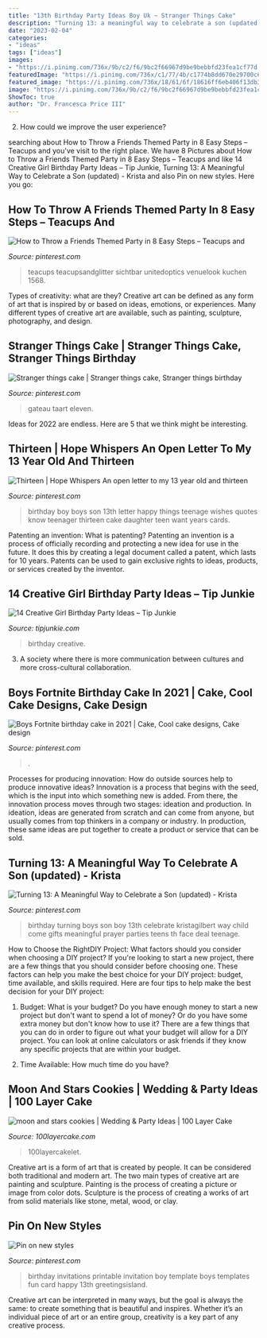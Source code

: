 ```yaml
---
title: "13th Birthday Party Ideas Boy Uk ~ Stranger Things Cake"
description: "Turning 13: a meaningful way to celebrate a son (updated)"
date: "2023-02-04"
categories:
- "ideas"
tags: ["ideas"]
images:
- "https://i.pinimg.com/736x/9b/c2/f6/9bc2f66967d9be9bebbfd23fea1cf77d.jpg"
featuredImage: "https://i.pinimg.com/736x/c1/77/4b/c1774b8dd670e29700c616adb2b7d846--birthday-invitations-th-birthday.jpg"
featured_image: "https://i.pinimg.com/736x/18/61/6f/18616ff6eb406f13db368acbf5f2d77b.jpg"
image: "https://i.pinimg.com/736x/9b/c2/f6/9bc2f66967d9be9bebbfd23fea1cf77d.jpg"
ShowToc: true
author: "Dr. Francesca Price III"
---
```



2. How could we improve the user experience?

	

		
searching about How to Throw a Friends Themed Party in 8 Easy Steps – Teacups and you've visit to the right place. We have 8 Pictures about How to Throw a Friends Themed Party in 8 Easy Steps – Teacups and like 14 Creative Girl Birthday Party Ideas – Tip Junkie, Turning 13: A Meaningful Way to Celebrate a Son (updated) - Krista and also Pin on new styles. Here you go:
		
    
## How To Throw A Friends Themed Party In 8 Easy Steps – Teacups And

<img loading=lazy src="https://i.pinimg.com/736x/b5/db/f3/b5dbf339f92edb0c261d8bfc5a7acb76.jpg" onerror="this.onerror=null;this.src='https://tse2.mm.bing.net/th?id=OIP._LLJRX7QjVh_R3csomP2pgHaI8&amp;pid=15.1';" alt="How to Throw a Friends Themed Party in 8 Easy Steps – Teacups and">

_Source: pinterest.com_

>teacups teacupsandglitter sichtbar unitedoptics venuelook kuchen 1568. 

	

Types of creativity: what are they?
Creative art can be defined as any form of art that is inspired by or based on ideas, emotions, or experiences. Many different types of creative art are available, such as painting, sculpture, photography, and design.

    
## Stranger Things Cake | Stranger Things Cake, Stranger Things Birthday

<img loading=lazy src="https://i.pinimg.com/736x/0e/73/c6/0e73c6014683351f8d787dad64e38446.jpg" onerror="this.onerror=null;this.src='https://tse3.mm.bing.net/th?id=OIP.1z4-ajA9IS8aqEUr8AGBEwHaJ3&amp;pid=15.1';" alt="Stranger things cake | Stranger things cake, Stranger things birthday">

_Source: pinterest.com_

>gateau taart eleven. 

	

Ideas for 2022 are endless. Here are 5 that we think might be interesting. 

    
## Thirteen | Hope Whispers An Open Letter To My 13 Year Old And Thirteen

<img loading=lazy src="https://i.pinimg.com/736x/18/61/6f/18616ff6eb406f13db368acbf5f2d77b.jpg" onerror="this.onerror=null;this.src='https://tse2.mm.bing.net/th?id=OIP.ubDsPRT1VMAlhLxp5fJCqgAAAA&amp;pid=15.1';" alt="Thirteen | Hope Whispers An open letter to my 13 year old and thirteen">

_Source: pinterest.com_

>birthday boy boys son 13th letter happy things teenage wishes quotes know teenager thirteen cake daughter teen want years cards. 

	

Patenting an invention: What is patenting?
Patenting an invention is a process of officially recording and protecting a new idea for use in the future. It does this by creating a legal document called a patent, which lasts for 10 years. Patents can be used to gain exclusive rights to ideas, products, or services created by the inventor.

    
## 14 Creative Girl Birthday Party Ideas – Tip Junkie

<img loading=lazy src="https://cdn.tipjunkie.com/wp-content/uploads/cache/ce/b4/ceb4db3fa2be58040597ea790033fdac.jpg" onerror="this.onerror=null;this.src='https://tse3.mm.bing.net/th?id=OIP.I4c594Ys5VLbS7_N-xxYXAHaLH&amp;pid=15.1';" alt="14 Creative Girl Birthday Party Ideas – Tip Junkie">

_Source: tipjunkie.com_

>birthday creative. 

	

3. A society where there is more communication between cultures and more cross-cultural collaboration. 

    
## Boys Fortnite Birthday Cake In 2021 | Cake, Cool Cake Designs, Cake Design

<img loading=lazy src="https://i.pinimg.com/736x/9b/c2/f6/9bc2f66967d9be9bebbfd23fea1cf77d.jpg" onerror="this.onerror=null;this.src='https://tse4.mm.bing.net/th?id=OIP.dyMsSh0rieVKK5WERT1VoQHaJ3&amp;pid=15.1';" alt="Boys Fortnite birthday cake in 2021 | Cake, Cool cake designs, Cake design">

_Source: pinterest.com_

>. 

	

Processes for producing innovation: How do outside sources help to produce innovative ideas?
Innovation is a process that begins with the seed, which is the input into which something new is added. From there, the innovation process moves through two stages: ideation and production. In ideation, ideas are generated from scratch and can come from anyone, but usually comes from top thinkers in a company or industry. In production, these same ideas are put together to create a product or service that can be sold.

    
## Turning 13: A Meaningful Way To Celebrate A Son (updated) - Krista

<img loading=lazy src="https://i.pinimg.com/736x/5c/f6/f1/5cf6f108abefbbf77beb519ea6bf1bbd--th-birthday-ideas-for-boys-th-birthday-party-ideas-for-boys.jpg" onerror="this.onerror=null;this.src='https://tse3.mm.bing.net/th?id=OIP.YegS79GMH8nszUePofyd6QHaKX&amp;pid=15.1';" alt="Turning 13: A Meaningful Way to Celebrate a Son (updated) - Krista">

_Source: pinterest.com_

>birthday turning boys son boy 13th celebrate kristagilbert way child come gifts meaningful prayer parties teens th face deal teenage. 

	

How to Choose the RightDIY Project: What factors should you consider when choosing a DIY project?
If you're looking to start a new project, there are a few things that you should consider before choosing one. These factors can help you make the best choice for your DIY project: budget, time available, and skills required. Here are four tips to help make the best decision for your DIY project:
1. Budget: What is your budget? Do you have enough money to start a new project but don't want to spend a lot of money? Or do you have some extra money but don't know how to use it? There are a few things that you can do in order to figure out what your budget will allow for a DIY project. You can look at online calculators or ask friends if they know any specific projects that are within your budget.

2. Time Available: How much time do you have?

    
## Moon And Stars Cookies | Wedding &amp; Party Ideas | 100 Layer Cake

<img loading=lazy src="http://100lclive.s3.amazonaws.com/img/ideas/landscape/203835.jpg" onerror="this.onerror=null;this.src='https://tse1.mm.bing.net/th?id=OIP.J0Vr3HDSE7Bf2YAnbD57mQHaLH&amp;pid=15.1';" alt="moon and stars cookies | Wedding &amp; Party Ideas | 100 Layer Cake">

_Source: 100layercake.com_

>100layercakelet. 

	

Creative art is a form of art that is created by people. It can be considered both traditional and modern art. The two main types of creative art are painting and sculpture. Painting is the process of creating a picture or image from color dots. Sculpture is the process of creating a works of art from solid materials like stone, metal, wood, or clay.

    
## Pin On New Styles

<img loading=lazy src="https://i.pinimg.com/736x/c1/77/4b/c1774b8dd670e29700c616adb2b7d846--birthday-invitations-th-birthday.jpg" onerror="this.onerror=null;this.src='https://tse1.mm.bing.net/th?id=OIP.5jrUcdMK7e7-WBS8_QwAxwHaKq&amp;pid=15.1';" alt="Pin on new styles">

_Source: pinterest.com_

>birthday invitations printable invitation boy template boys templates fun card happy 13th greetingsisland. 

	

Creative art can be interpreted in many ways, but the goal is always the same: to create something that is beautiful and inspires. Whether it’s an individual piece of art or an entire group, creativity is a key part of any creative process.


